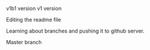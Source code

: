 v1b1 version v1 version

Editing the readme file

Learning about branches and pushing it to github server.

Master branch
